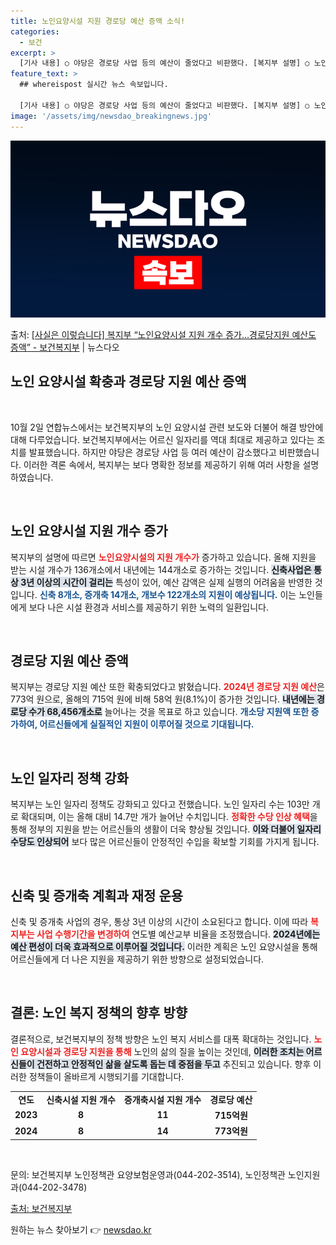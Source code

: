 ```yaml
---
title: 노인요양시설 지원 경로당 예산 증액 소식!
categories:
  - 보건
excerpt: >
  [기사 내용] ○ 야당은 경로당 사업 등의 예산이 줄었다고 비판했다. [복지부 설명] ○ 노인요양시설 확충은…
feature_text: >
  ## whereispost 실시간 뉴스 속보입니다.

  [기사 내용] ○ 야당은 경로당 사업 등의 예산이 줄었다고 비판했다. [복지부 설명] ○ 노인요양시설 확충은…
image: '/assets/img/newsdao_breakingnews.jpg'
---
```


![뉴스다오 속보](/assets/img/newsdao_breakingnews.jpg)

<p>출처: <a href="https://newsdao.kr/2073" rel="dofollow">[사실은 이렇습니다] 복지부 “노인요양시설 지원 개수 증가…경로당지원 예산도 증액” - 보건복지부</a> | 뉴스다오</p>

<h2 data-ke-size="size26">노인 요양시설 확충과 경로당 지원 예산 증액</h2>

<p data-ke-size="size16">&nbsp;</p>

<p>10월 2일 연합뉴스에서는 보건복지부의 노인 요양시설 관련 보도와 더불어 해결 방안에 대해 다루었습니다. 보건복지부에서는 어르신 일자리를 역대 최대로 제공하고 있다는 조치를 발표했습니다. 하지만 야당은 경로당 사업 등 여러 예산이 감소했다고 비판했습니다. 이러한 격론 속에서, 복지부는 보다 명확한 정보를 제공하기 위해 여러 사항을 설명하였습니다.</p>

<p data-ke-size="size16">&nbsp;</p>

<h2 data-ke-size="size26">노인 요양시설 지원 개수 증가</h2>

<p>복지부의 설명에 따르면 <b><span style="color: #ee2323;">노인요양시설의 지원 개수가</span></b> 증가하고 있습니다. 올해 지원을 받는 시설 개수가 136개소에서 내년에는 144개소로 증가하는 것입니다. <b><span style="background-color: #21538527;">신축사업은 통상 3년 이상의 시간이 걸리는</span></b> 특성이 있어, 예산 감액은 실제 실행의 어려움을 반영한 것입니다. <b><span style="color: #1a5490;">신축 8개소, 증개축 14개소, 개보수 122개소의 지원이 예상됩니다.</span></b> 이는 노인들에게 보다 나은 시설 환경과 서비스를 제공하기 위한 노력의 일환입니다.</p>

<p data-ke-size="size16">&nbsp;</p>

<h2 data-ke-size="size26">경로당 지원 예산 증액</h2>

<p>복지부는 경로당 지원 예산 또한 확충되었다고 밝혔습니다. <b><span style="color: #ee2323;">2024년 경로당 지원 예산</span></b>은 773억 원으로, 올해의 715억 원에 비해 58억 원(8.1%)이 증가한 것입니다. <b><span style="background-color: #21538527;">내년에는 경로당 수가 68,456개소로</span></b> 늘어나는 것을 목표로 하고 있습니다. <b><span style="color: #1a5490;">개소당 지원액 또한 증가하여, 어르신들에게 실질적인 지원이 이루어질 것으로 기대됩니다.</span></b></p>

<p data-ke-size="size16">&nbsp;</p>

<h2 data-ke-size="size26">노인 일자리 정책 강화</h2>

<p>복지부는 노인 일자리 정책도 강화되고 있다고 전했습니다. 노인 일자리 수는 103만 개로 확대되며, 이는 올해 대비 14.7만 개가 늘어난 수치입니다. <b><span style="color: #ee2323;">정확한 수당 인상 혜택</span></b>을 통해 정부의 지원을 받는 어르신들의 생활이 더욱 향상될 것입니다. <b><span style="background-color: #21538527;">이와 더불어 일자리 수당도 인상되어</span></b> 보다 많은 어르신들이 안정적인 수입을 확보할 기회를 가지게 됩니다.</p>

<p data-ke-size="size16">&nbsp;</p>

<h2 data-ke-size="size26">신축 및 증개축 계획과 재정 운용</h2>

<p>신축 및 증개축 사업의 경우, 통상 3년 이상의 시간이 소요된다고 합니다. 이에 따라 <b><span style="color: #ee2323;">복지부는 사업 수행기간을 변경하여</span></b> 연도별 예산교부 비율을 조정했습니다. <b><span style="background-color: #21538527;">2024년에는 예산 편성이 더욱 효과적으로 이루어질 것입니다.</span></b> 이러한 계획은 노인 요양시설을 통해 어르신들에게 더 나은 지원을 제공하기 위한 방향으로 설정되었습니다.</p>

<p data-ke-size="size16">&nbsp;</p>

<h2 data-ke-size="size26">결론: 노인 복지 정책의 향후 방향</h2>

<p>결론적으로, 보건복지부의 정책 방향은 노인 복지 서비스를 대폭 확대하는 것입니다. <b><span style="color: #ee2323;">노인 요양시설과 경로당 지원을 통해</span></b> 노인의 삶의 질을 높이는 것인데, <b><span style="background-color: #21538527;">이러한 조치는 어르신들이 건전하고 안정적인 삶을 살도록 돕는 데 중점을 두고</span></b> 추진되고 있습니다. 향후 이러한 정책들이 올바르게 시행되기를 기대합니다.</p>

<table>
    <tr>
        <td style="text-align: center; height: 17px;"><b>연도</b></td>
        <td style="text-align: center; height: 17px;"><b>신축시설 지원 개수</b></td>
        <td style="text-align: center; height: 17px;"><b>증개축시설 지원 개수</b></td>
        <td style="text-align: center; height: 17px;"><b>경로당 예산</b></td>
    </tr>
    <tr>
        <td style="text-align: center; height: 17px;"><b>2023</b></td>
        <td style="text-align: center; height: 17px;"><b>8</b></td>
        <td style="text-align: center; height: 17px;"><b>11</b></td>
        <td style="text-align: center; height: 17px;"><b>715억원</b></td>
    </tr>
    <tr>
        <td style="text-align: center; height: 17px;"><b>2024</b></td>
        <td style="text-align: center; height: 17px;"><b>8</b></td>
        <td style="text-align: center; height: 17px;"><b>14</b></td>
        <td style="text-align: center; height: 17px;"><b>773억원</b></td>
    </tr>
</table>

<p data-ke-size="size16">&nbsp;</p>

<p data-ke-size="size16">문의: 보건복지부 노인정책관 요양보험운영과(044-202-3514), 노인정책관 노인지원과(044-202-3478)</p>

<p data-ke-size="size16"><a href="https://newsdao.kr/2073">출처: 보건복지부</a></p> 

원하는 뉴스 찾아보기 👉 <a href="https://newsdao.kr" rel="dofollow">newsdao.kr</a>



